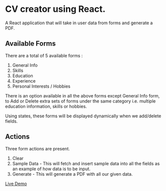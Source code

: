 # CV creator using React.
A React application that will take in user data from forms and generate a PDF.

## Available Forms
There are a total of 5 available forms :
1. General Info
2. Skills
3. Education
4. Experience
4. Personal Interests / Hobbies

There is an option available in all the above forms except General Info form, to Add or Delete 
extra sets of forms under the same category i.e. multiple education information, skills or hobbies.

Using states, these forms will be displayed dynamically when we add/delete fields.

## Actions
Three form actions are present.
1. Clear
2. Sample Data - This will fetch and insert sample data into all the fields as an example of how data is to be input.
3. Generate - This will generate a PDF with all our given data.

[Live Demo](https://vignesh-2896.github.io/cautious-octo-pancake/)